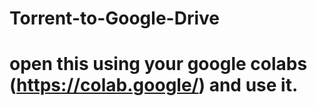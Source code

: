 # Torrent-to-Google-Drive

# open this using your google colabs (https://colab.google/) and use it.
